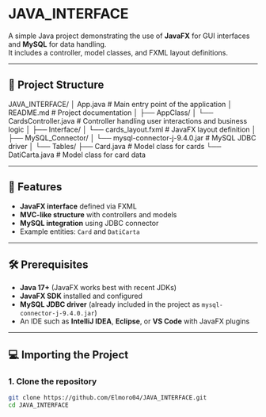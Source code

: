 # JAVA_INTERFACE

A simple Java project demonstrating the use of **JavaFX** for GUI interfaces and **MySQL** for data handling.  
It includes a controller, model classes, and FXML layout definitions.

---

## 📂 Project Structure


JAVA_INTERFACE/
│ App.java # Main entry point of the application
│ README.md # Project documentation
│
├── AppClass/
│ └── CardsController.java # Controller handling user interactions and business logic
│
├── Interface/
│ └── cards_layout.fxml # JavaFX layout definition
│
├── MySQL_Connector/
│ └── mysql-connector-j-9.4.0.jar # MySQL JDBC driver
│
└── Tables/
├── Card.java # Model class for cards
└── DatiCarta.java # Model class for card data


---

## 🚀 Features

- **JavaFX interface** defined via FXML  
- **MVC-like structure** with controllers and models  
- **MySQL integration** using JDBC connector  
- Example entities: `Card` and `DatiCarta`  

---

## 🛠️ Prerequisites

- **Java 17+** (JavaFX works best with recent JDKs)  
- **JavaFX SDK** installed and configured  
- **MySQL JDBC driver** (already included in the project as `mysql-connector-j-9.4.0.jar`)  
- An IDE such as **IntelliJ IDEA**, **Eclipse**, or **VS Code** with JavaFX plugins  

---

## 💻 Importing the Project

### 1. Clone the repository
```bash
git clone https://github.com/Elmoro04/JAVA_INTERFACE.git
cd JAVA_INTERFACE
